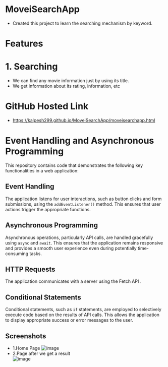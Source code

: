 # MoveiSearchApp

* Created this project to learn the searching mechanism by keyword.

# Features
# 1. Searching
  - We can find any movie information just by using its title.
  - We get information about its rating, information, etc
  
  

# GitHub Hosted Link
  - https://kalpesh299.github.io/MoveiSearchApp/moveisearchapp.html
# Event Handling and Asynchronous Programming

This repository contains code that demonstrates the following key functionalities in a web application:

## Event Handling

The application listens for user interactions, such as button clicks and form submissions, using the `addEventListener()` method. This ensures that user actions trigger the appropriate functions.

## Asynchronous Programming

Asynchronous operations, particularly API calls, are handled gracefully using `async` and `await`. This ensures that the application remains responsive and provides a smooth user experience even during potentially time-consuming tasks.

## HTTP Requests

The application communicates with a server using the Fetch API .


## Conditional Statements

Conditional statements, such as `if` statements, are employed to selectively execute code based on the results of API calls. This allows the application to display appropriate success or error messages to the user.

## Screenshots
 - 1.Home Page
     ![image](https://github.com/kalpesh299/MoveiSearchApp/assets/72344646/c6b52bd9-ca33-4a77-a5a8-8f0a77860604)
 - 2.Page after we get a result  
     ![image](https://github.com/kalpesh299/MoveiSearchApp/assets/72344646/64279f68-4f29-41a3-81ef-16f8e50f5d34)

